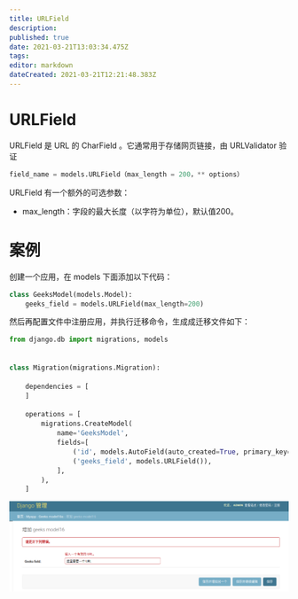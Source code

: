 ```yaml
---
title: URLField
description: 
published: true
date: 2021-03-21T13:03:34.475Z
tags: 
editor: markdown
dateCreated: 2021-03-21T12:21:48.383Z
---
```


# URLField

URLField 是 URL 的 CharField 。它通常用于存储网页链接，由 URLValidator 验证

```python
field_name = models.URLField（max_length = 200，** options）
```

URLField 有一个额外的可选参数：

- max_length：字段的最大长度（以字符为单位），默认值200。

# 案例

创建一个应用，在 models 下面添加以下代码：

```python
class GeeksModel(models.Model):
    geeks_field = models.URLField(max_length=200)
```    

然后再配置文件中注册应用，并执行迁移命令，生成成迁移文件如下：

```python
from django.db import migrations, models


class Migration(migrations.Migration):

    dependencies = [
    ]

    operations = [
        migrations.CreateModel(
            name='GeeksModel',
            fields=[
                ('id', models.AutoField(auto_created=True, primary_key=True, serialize=False, verbose_name='ID')),
                ('geeks_field', models.URLField()),
            ],
        ),
    ]
```

![urlfield.png](/assets/web框架/django/模型字段/urlfield.png)

